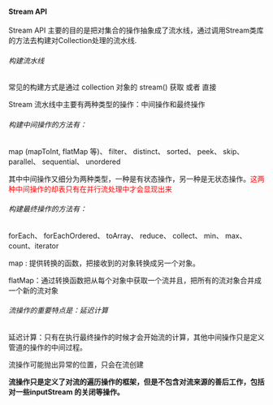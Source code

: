 #### Stream API

Stream API 主要的目的是把对集合的操作抽象成了流水线，通过调用Stream类库的方法去构建对Collection处理的流水线.

###### 构建流水线

常见的构建方式是通过 collection 对象的 stream() 获取 或者 直接 

Stream 流水线中主要有两种类型的操作：中间操作和最终操作

###### 构建中间操作的方法有：

map (mapToInt, flatMap 等)、 filter、 distinct、 sorted、 peek、 skip、 parallel、 sequential、 unordered

其中中间操作又细分为两种类型，一种是有状态操作，另一种是无状态操作。<font color='red'>这两种中间操作的却表只有在并行流处理中才会显现出来</font>

###### 构建最终操作的方法有：

forEach、 forEachOrdered、 toArray、 reduce、 collect、 min、 max、 count、iterator

map : 提供转换的函数，把接收到的对象转换成另一个对象。

flatMap：通过转换函数把从每个对象中获取一个流并且，把所有的流对象合并成一个新的流对象

###### 流操作的重要特点是：延迟计算

延迟计算：只有在执行最终操作的时候才会开始流的计算，其他中间操作只是定义管道的操作的中间过程。

流操作可能抛出异常的位置，只会在流创建

**流操作只是定义了对流的遍历操作的框架，但是不包含对流来源的善后工作，包括对一些inputStream 的关闭等操作。**
